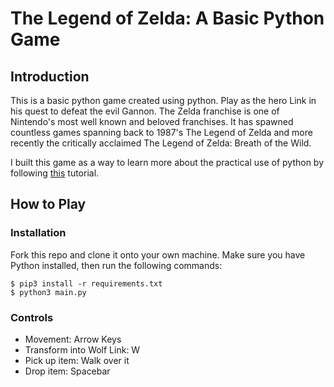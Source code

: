 # The Legend of Zelda: A Basic Python Game

## Introduction

This is a basic python game created using python. Play as the hero Link
in his quest to defeat the evil Gannon. The Zelda franchise is one of
Nintendo's most well known and beloved franchises. It has spawned
countless games spanning back to 1987's The Legend of Zelda and more
recently the critically acclaimed The Legend of Zelda: Breath of the
Wild.

I built this game as a way to
learn more about the practical use of python by following
[this](https://www.youtube.com/watch?v=iRrMsxQCiJg) tutorial.

## How to Play

### Installation
Fork this repo and clone it onto your own machine. Make sure you have
Python installed, then run the following commands:

```
$ pip3 install -r requirements.txt
$ python3 main.py
```
### Controls
* Movement: Arrow Keys
* Transform into Wolf Link: W
* Pick up item: Walk over it
* Drop item: Spacebar

